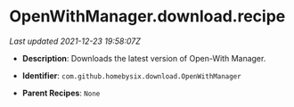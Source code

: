 # OpenWithManager.download.recipe

_Last updated 2021-12-23 19:58:07Z_

- **Description**: Downloads the latest version of Open-With Manager.

- **Identifier**: `com.github.homebysix.download.OpenWithManager`

- **Parent Recipes**: `None`